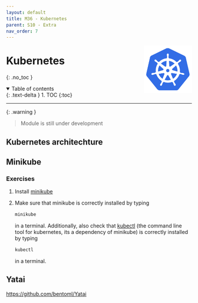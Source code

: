 ```yaml
---
layout: default
title: M36 - Kubernetes
parent: S10 - Extra
nav_order: 7
---
```


<img style="float: right;" src="../figures/icons/kubernetes.png" width="130"> 

# Kubernetes
{: .no_toc }

<details open markdown="block">
  <summary>
    Table of contents
  </summary>
  {: .text-delta }
1. TOC
{:toc}
</details>

---

{: .warning }
> Module is still under development

## Kubernetes architechture

## Minikube

### Exercises

1. Install [minikube](https://minikube.sigs.k8s.io/docs/start/)

2. Make sure that minikube is correctly installed by typing
   ```bash
   minikube
   ```
   in a terminal. Additionally, also check that [kubectl](https://kubernetes.io/docs/reference/kubectl/kubectl/) (the
   command line tool for kubernetes, its a dependency of minikube) is correctly installed by typing
   ```bash
   kubectl
   ```
   in a terminal.

## Yatai

https://github.com/bentoml/Yatai